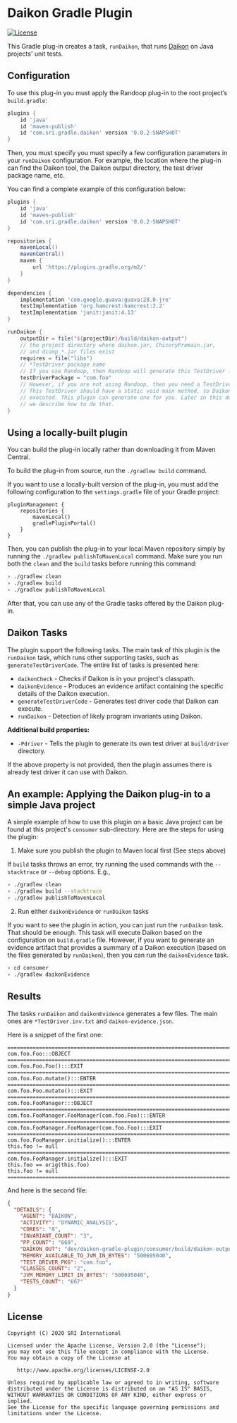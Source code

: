 # Daikon Gradle Plugin

[![License](https://img.shields.io/badge/license-apache%202.0-blue.svg)](http://www.apache.org/licenses/LICENSE-2.0)

This Gradle plug-in creates a task, `runDaikon`, that runs [Daikon](https://plse.cs.washington.edu/daikon/) on Java projects' unit tests.

## Configuration

To use this plug-in you must apply the Randoop plug-in to the root project’s `build.gradle`:

```groovy
plugins {
    id 'java'
    id 'maven-publish'
    id 'com.sri.gradle.daikon' version '0.0.2-SNAPSHOT'
}
```

Then, you must specify you must specify a few configuration parameters in your `runDaikon` configuration.
For example, the location where the plug-in can find the Daikon tool, the Daikon output directory,
the test driver package name, etc.

You can find a complete example of this configuration below:

```groovy
plugins {
    id 'java'
    id 'maven-publish'
    id 'com.sri.gradle.daikon' version '0.0.2-SNAPSHOT'
}

repositories {
    mavenLocal()
    mavenCentral()
    maven {
        url 'https://plugins.gradle.org/m2/'
    }
}

dependencies {
    implementation 'com.google.guava:guava:28.0-jre'
    testImplementation 'org.hamcrest:hamcrest:2.2'
    testImplementation 'junit:junit:4.13'
}

runDaikon {
    outputDir = file("${projectDir}/build/daikon-output")
    // the project directory where daikon.jar, ChicoryPremain.jar,
    // and dcomp_*.jar files exist  
    requires = file("libs")
    // *TestDriver package name
    // If you use Randoop, then Randoop will generate this TestDriver for you.
    testDriverPackage = "com.foo"
    // However, if you are not using Randoop, then you need a TestDriver.
    // This TestDriver should have a static void main method, so Daikon can
    // executed. This plugin can generate one for you. Later in this document,
    // we describe how to do that.
}
```

## Using a locally-built plugin

You can build the plug-in locally rather than downloading it from Maven Central.

To build the plug-in from source, run the `./gradlew build` command.

If you want to use a locally-built version of the plug-in, you must add the following configuration to
the `settings.gradle` file of your Gradle project:

```
pluginManagement {
    repositories {
        mavenLocal()
        gradlePluginPortal()
    }
}
```

Then, you can publish the plug-in to your local Maven repository simply by running the `./gradlew publishToMavenLocal` command.
Make sure you run both the `clean` and the `build` tasks before running this command:

```sh
› ./gradlew clean
› ./gradlew build
› ./gradlew publishToMavenLocal
```

After that, you can use any of the Gradle tasks offered by the Daikon plug-in.

## Daikon Tasks

The plugin support the following tasks. The main task of this plugin is the `runDaikon` task, which
runs other supporting tasks, such as `generateTestDriverCode`. The entire list of tasks is presented here:

- `daikonCheck` - Checks if Daikon is in your project's classpath.
- `daikonEvidence` - Produces an evidence artifact containing the specific details of the Daikon execution.
- `generateTestDriverCode` - Generates test driver code that Daikon can execute.
- `runDaikon` - Detection of likely program invariants using Daikon.

**Additional build properties:**

-   `-Pdriver` - Tells the plugin to generate its own test driver at `build/driver` directory.

If the above property is not provided, then the plugin assumes there is already test driver it can use with Daikon.

## An example: Applying the Daikon plug-in to a simple Java project

A simple example of how to use this plugin on a basic Java project can be found at this project's
`consumer` sub-directory. Here are the steps for using the plugin:

1. Make sure you publish the plugin to Maven local first (See steps above)

If `build` tasks throws an error, try running the used commands with the `--stacktrace` or `--debug` options. E.g.,

```sh
› ./gradlew clean
› ./gradlew build --stacktrace
› ./gradlew publishToMavenLocal
```

2. Run either `daikonEvidence` or `runDaikon` tasks

If you want to see the plugin in action, you can just run the `runDaikon` task. That should be enough.
This task will execute Daikon based on the configuration on `build.gradle` file. However, if you want to generate 
an evidence artifact that provides a summary of a Daikon execution (based on the files generated by `runDaikon`), 
then you can run the `daikonEvidence` task.

```sh
› cd consumer
› ./gradlew daikonEvidence
```

## Results

The tasks `runDaikon` and `daikonEvidence` generates a few files. The main ones are 
`*TestDriver.inv.txt` and `daikon-evidence.json`.

Here is a snippet of the first one:

```text
===========================================================================
com.foo.Foo:::OBJECT
===========================================================================
com.foo.Foo.Foo():::EXIT
===========================================================================
com.foo.Foo.mutate():::ENTER
===========================================================================
com.foo.Foo.mutate():::EXIT
===========================================================================
com.foo.FooManager:::OBJECT
===========================================================================
com.foo.FooManager.FooManager(com.foo.Foo):::ENTER
===========================================================================
com.foo.FooManager.FooManager(com.foo.Foo):::EXIT
===========================================================================
com.foo.FooManager.initialize():::ENTER
this.foo != null
===========================================================================
com.foo.FooManager.initialize():::EXIT
this.foo == orig(this.foo)
this.foo != null
===========================================================================
```

And here is the second file:

```json
{
  "DETAILS": {
    "AGENT": "DAIKON",
    "ACTIVITY": "DYNAMIC_ANALYSIS",
    "CORES": "8",
    "INVARIANT_COUNT": "3",
    "PP_COUNT": "669",
    "DAIKON_OUT": "dev/daikon-gradle-plugin/consumer/build/daikon-output",
    "MEMORY_AVAILABLE_TO_JVM_IN_BYTES": "500695040",
    "TEST_DRIVER_PKG": "com.foo",
    "CLASSES_COUNT": "2",
    "JVM_MEMORY_LIMIT_IN_BYTES": "500695040",
    "TESTS_COUNT": "667"
  }
}
```


## License

    Copyright (C) 2020 SRI International

    Licensed under the Apache License, Version 2.0 (the "License");
    you may not use this file except in compliance with the License.
    You may obtain a copy of the License at

       http://www.apache.org/licenses/LICENSE-2.0

    Unless required by applicable law or agreed to in writing, software
    distributed under the License is distributed on an "AS IS" BASIS,
    WITHOUT WARRANTIES OR CONDITIONS OF ANY KIND, either express or implied.
    See the License for the specific language governing permissions and
    limitations under the License.
